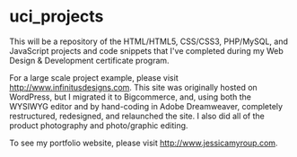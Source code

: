 # uci_projects
This will be a repository of the HTML/HTML5, CSS/CSS3, PHP/MySQL, and JavaScript projects and code snippets that I've completed during my Web Design & Development certificate program.

For a large scale project example, please visit http://www.infinitusdesigns.com.  This site was originally hosted on WordPress, but I migrated it to Bigcommerce, and, using both the WYSIWYG editor and by hand-coding in Adobe Dreamweaver, completely restructured, redesigned, and relaunched the site.  I also did all of the product photography and photo/graphic editing.

To see my portfolio website, please visit http://www.jessicamyroup.com.
